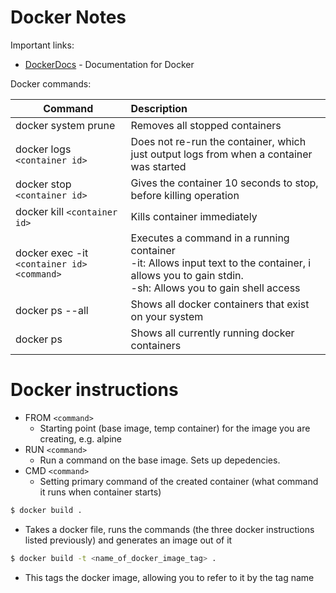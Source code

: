 
# Docker Notes

Important links:
  - [DockerDocs] - Documentation for Docker

Docker commands:

| Command                                    | Description                                                                                                                                                        |
| ------------------------------------------ | :----------------------------------------------------------------------------------------------------------------------------------------------------------------- |
| docker system prune                        | Removes all stopped containers                                                                                                                                     |  |
| docker logs `<container id>`               | Does not re-run the container, which just output logs from when a container was started                                                                            |  |
| docker stop `<container id>`               | Gives the container 10 seconds to stop, before killing operation                                                                                                   |
| docker kill `<container id>`               | Kills container immediately                                                                                                                                        |
| docker exec -it `<container id> <command>` | Executes a command in a running container<br />-it: Allows input text to the container, i allows you to gain stdin. <br />    -sh: Allows you to gain shell access |
| docker ps --all                            | Shows all docker containers that exist on your system                                                                                                              |
| docker ps                                  | Shows all currently running docker containers                                                                                                                      |

[DockerDocs]: <https://docs.docker.com/get-docker/>

# Docker instructions

  - FROM `<command>`
    - Starting point (base image, temp container) for the image you are creating, e.g. alpine
  - RUN `<command>`
    - Run a command on the base image. Sets up depedencies.
  - CMD `<command>` 
    - Setting primary command of the created container (what command it runs when container starts)
```sh
$ docker build .
```
* Takes a docker file, runs the commands (the three docker instructions listed previously) and generates an image out of it

```sh
$ docker build -t <name_of_docker_image_tag> .
```
* This tags the docker image, allowing you to refer to it by the tag name
  